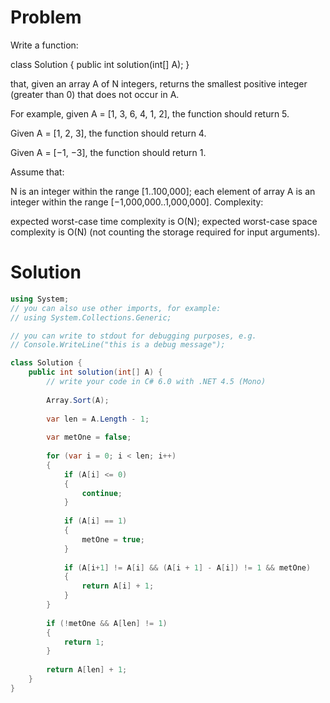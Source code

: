 # Problem
Write a function:

class Solution { public int solution(int[] A); }

that, given an array A of N integers, returns the smallest positive integer (greater than 0) that does not occur in A.

For example, given A = [1, 3, 6, 4, 1, 2], the function should return 5.

Given A = [1, 2, 3], the function should return 4.

Given A = [−1, −3], the function should return 1.

Assume that:

N is an integer within the range [1..100,000];
each element of array A is an integer within the range [−1,000,000..1,000,000].
Complexity:

expected worst-case time complexity is O(N);
expected worst-case space complexity is O(N) (not counting the storage required for input arguments).

# Solution
```csharp
using System;
// you can also use other imports, for example:
// using System.Collections.Generic;

// you can write to stdout for debugging purposes, e.g.
// Console.WriteLine("this is a debug message");

class Solution {
    public int solution(int[] A) {
        // write your code in C# 6.0 with .NET 4.5 (Mono)
        
        Array.Sort(A);
        
        var len = A.Length - 1;
        
        var metOne = false;
        
        for (var i = 0; i < len; i++)
        {
            if (A[i] <= 0)
            {
                continue;   
            }
            
            if (A[i] == 1)
            {
                metOne = true;
            }
            
            if (A[i+1] != A[i] && (A[i + 1] - A[i]) != 1 && metOne)
            {
                return A[i] + 1;   
            }
        }
        
        if (!metOne && A[len] != 1)
        {
            return 1;    
        }
        
        return A[len] + 1;
    }
}
```
